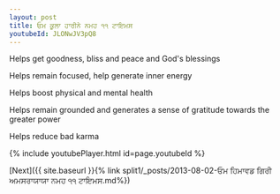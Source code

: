 ```yaml
---
layout: post
title: ਓਮ ਕੂਲਾ ਹਾਰੀਨੇ ਨਮਹ ੧੧ ਟਾਇਮਸ
youtubeId: JLONwJV3pQ8
---
```

 
 
Helps get goodness, bliss and peace and God's blessings
 
Helps remain focused, help generate inner energy 
 
Helps boost physical and mental health 
 
Helps remain grounded and generates a sense of gratitude towards the greater power 
 
Helps reduce bad karma
 
 
 
 


{% include youtubePlayer.html id=page.youtubeId %}
 
[Next]({{ site.baseurl }}{% link  split1/_posts/2013-08-02-ਓਮ ਹਿਮਾਵਡ ਗਿਰੀ ਅਮਸਰਾਯਾਯਾ ਨਮਹ ੧੧ ਟਾਇਮਸ.md%})
 
